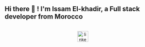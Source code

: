 <div align="center">
  <h2 align="left">Hi there 👋 ! I'm Issam El-khadir, a Full stack developer from Morocco</h2>
</div>

<br clear="both">

<div align="center">
  <a href="https://www.linkedin.com/in/issam-elkhadir/">
    <img 
        src="https://img.shields.io/static/v1?message=LinkedIn&logo=linkedin&label=&color=0077B5&logoColor=white&labelColor=&style=for-the-badge"
        height="35" 
        alt="linkedin logo" 
      />
  </a>
</div>

